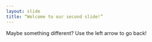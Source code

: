 ```yaml
---
layout: slide
title: “Welcome to our second slide!”
---
```

Maybe something different?
Use the left arrow to go back!
